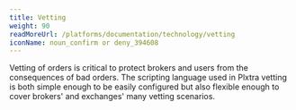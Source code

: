 ```yaml
---
title: Vetting
weight: 90
readMoreUrl: /platforms/documentation/technology/vetting
iconName: noun_confirm or deny_394608
---
```


Vetting of orders is critical to protect brokers and users from the consequences of bad orders. The scripting language used in Plxtra vetting is both simple enough to be easily configured but also flexible enough to cover brokers' and exchanges' many vetting scenarios.
